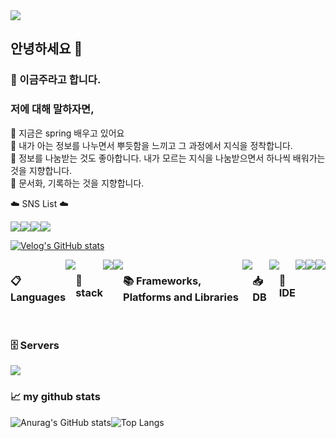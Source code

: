 <img src="https://capsule-render.vercel.app/api?type=waving&color=auto&height=300&section=header&text=Geumju's%_performance&fontSize=60" />

## 안녕하세요 👋 
### 👻 이금주라고 합니다.
###  저에 대해 말하자면, </br>
🌱 지금은 spring 배우고 있어요 </br>
🐾 내가 아는 정보를 나누면서 뿌듯함을 느끼고 그 과정에서 지식을 정착합니다.</br>
🐾 정보를 나눔받는 것도 좋아합니다. 내가 모르는 지식을 나눔받으면서 하나씩 배워가는 것을 지향합니다.</br>
🐾 문서화, 기록하는 것을 지향합니다. </br>

☁️ SNS List ☁️
<div style="display: flex; flex-direction: row;">
   <!--Notion-->
<a href="https://www.notion.so/bogi-sister-s-a-leisurely-walk-bf9084358fd74367b24c9079a4226008?pvs=4">
   <img src="https://img.shields.io/badge/ Notion-000000?style=flat-square&logo=Notion&logoColor=white&https://www.notion.so/bogi-sister-s-a-leisurely-walk-bf9084358fd74367b24c9079a4226008?pvs=4" />
 
  <!--Git Hub-->     
<a href="https://github.com/GoldenPearls">
   <img src="https://img.shields.io/badge/github-181717?style=flat-square&logo=github&logoColor=white&https://github.com/GoldenPearls" /></a>  
   
   <!--Velog-->     
<a href="https://velog.io/@prettylee620">
   <img src="https://img.shields.io/badge/Velog-20C997?style=flat-square&logo=Velog&logoColor=white&https://velog.io/@prettylee620" /></a>

<!-- twitter -->
<a href="https://twitter.com/mellona01">
<img src="https://img.shields.io/badge/Twitter-%231DA1F2.svg?style=flat-square&logo=Twitter&logoColor=white" /></a>
   
</div>

[![Velog's GitHub stats](https://velog-readme-stats.vercel.app/api?name=prettylee620&color=dark)](https://velog.io/@prettylee620)   
   
<div style="display: flex; flex-direction: row;">

### 📋 Languages
<img src="https://img.shields.io/badge/java-%23ED8B00.svg?style=for-the-badge&logo=openjdk&logoColor=white">
   
   ### 🔑 stack
<!--Github-->
<img src="https://img.shields.io/badge/github-181717?style=for-the-badge&logo=github&logoColor=white">

<!--Git -->
<img src="https://img.shields.io/badge/git-F05032?style=for-the-badge&logo=git&logoColor=white">

   ### 📚 Frameworks, Platforms and Libraries
   <a href="https://github.com/GoldenPearls/SpringEx/tree/master">
   <img src="https://img.shields.io/badge/spring-%236DB33F.svg?style=for-the-badge&logo=spring&logoColor=white"></a>

   ### 📥 DB
<!--MariaDB-->
<img src="https://img.shields.io/badge/MariaDB-003545?style=for-the-badge&logo=mariadb&logoColor=white">

 ### 🔨 IDE
<!-- 이클립스 -->
<img src="https://img.shields.io/badge/Eclipse-FE7A16.svg?style=for-the-badge&logo=Eclipse&logoColor=white">

<img src="https://img.shields.io/badge/IntelliJIDEA-000000.svg?style=for-the-badge&logo=intellij-idea&logoColor=white">
<a href="https://github.com/GoldenPearls/androidprogramming">
<img src="https://img.shields.io/badge/Android%20Studio-3DDC84.svg?style=for-the-badge&logo=android-studio&logoColor=white"></a>

</div>
   
</br>

### 🗄️ Servers
<img src="https://img.shields.io/badge/apache-%23D42029.svg?style=for-the-badge&logo=apache&logoColor=white">

### 📈 my github stats 
<div style="display: flex;">
  <img src="https://github-readme-stats.vercel.app/api?username=GoldenPearls&show_icons=true&theme=cobalt" alt="Anurag's GitHub stats" 
       />
  <img src="https://github-readme-stats.vercel.app/api/top-langs/?username=GoldenPearls" alt="Top Langs" />
</div>

<!--
**kkum-yem/kkum-yem** is a ✨ _special_ ✨ repository because its `README.md` (this file) appears on your GitHub profile.

Here are some ideas to get you started:

- 🔭 I’m currently working on ...
- 🌱 I’m currently learning ...
- 👯 I’m looking to collaborate on ...
- 🤔 I’m looking for help with ...
- 💬 Ask me about ...
- 📫 How to reach me: ...
- 😄 Pronouns: ...
- ⚡ Fun fact: ...
-->
